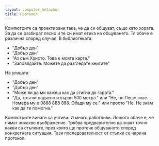 ```yaml
---
layout: computer_metaphor
title: Протокол
---
```

Компютрите са проектирани така, че да си общуват, също като хората.
За да се разбират лесно и те си имат етика на общуването.
Тя обаче е различна според случая.
В библиотеката:
- "Добър ден"
- "Добър ден"
- "Аз съм Христо. Това е моята карта."
- "Заповядайте. Можете да разгледате книгите"

На улицата:
- "Добър ден"
- "Добър ден"
- "Може ли да ми кажеш как да стигна до гарата."
- "Да, тръгни надясно и върви 500 метра." или
"Не, но Пешо знае. Номера му е 0888 888 888. Обади му се." или просто
"Не. Не знам как да ти помогна."

Компютрите винаги са учтиви. И много работливи.
Лошото обаче е, че нямат никакво въображение.
Трябва предварително да знаят точно какви са стъпките,
през които ще протече общуването според конкретната ситуация.
Тази последователност от стъпки се нарича протокол.
